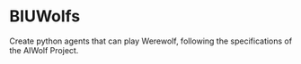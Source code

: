 # BIUWolfs
Create python agents that can play Werewolf, following the specifications of the AIWolf Project.

